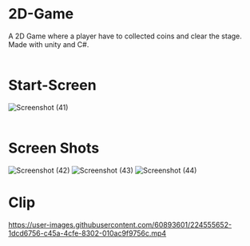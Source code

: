 # 2D-Game
A 2D Game where a player have to collected coins and clear the stage. Made with unity and C#.
<br><br>
# Start-Screen
![Screenshot (41)](https://user-images.githubusercontent.com/60893601/224553669-925f13b3-0f16-456c-a81f-0f4da133c423.png)
<br><br>
# Screen Shots

![Screenshot (42)](https://user-images.githubusercontent.com/60893601/224553863-d5306d20-ac10-4c7a-84a2-718f31d671a7.png)
![Screenshot (43)](https://user-images.githubusercontent.com/60893601/224553869-757ae504-8645-4794-a3fd-55ee36dee0a8.png)
![Screenshot (44)](https://user-images.githubusercontent.com/60893601/224553870-a9ef8edc-aed7-4e62-a5fe-dbd877326286.png)

# Clip


https://user-images.githubusercontent.com/60893601/224555652-1dcd6756-c45a-4cfe-8302-010ac9f9756c.mp4


